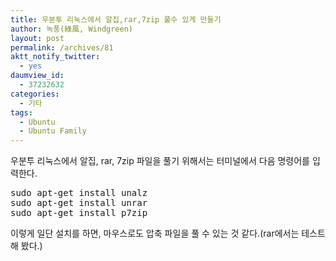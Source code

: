 ```yaml
---
title: 우분투 리눅스에서 알집,rar,7zip 풀수 있게 만들기
author: 녹풍(綠風, Windgreen)
layout: post
permalink: /archives/81
aktt_notify_twitter:
  - yes
daumview_id:
  - 37232632
categories:
  - 기타
tags:
  - Ubuntu
  - Ubuntu Family
---
```

우분투 리눅스에서 알집, rar, 7zip 파일을 풀기 위해서는 터미널에서 다음 명령어를 입력한다.

<pre class="brush:shell">sudo apt-get install unalz
sudo apt-get install unrar
sudo apt-get install p7zip
</pre>

이렇게 일단 설치를 하면, 마우스로도 압축 파일을 풀 수 있는 것 같다.(rar에서는 테스트해 봤다.)